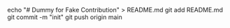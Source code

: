 echo "# Dummy for Fake Contribution" > README.md
git add README.md
git commit -m "init"
git push origin main
